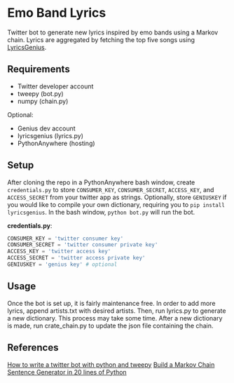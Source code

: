 
# Emo Band Lyrics
Twitter bot to generate new lyrics inspired by emo bands using a Markov chain. Lyrics are aggregated by fetching the top five songs using [LyricsGenius](https://github.com/johnwmillr/LyricsGenius). 

## Requirements
 - Twitter developer account
 - tweepy (bot.py)
 - numpy (chain.py)

Optional:
 - Genius dev account
 - lyricsgenius (lyrics.py)
 - PythonAnywhere (hosting) 

## Setup
After cloning the repo in a PythonAnywhere bash window, create `credentials.py` to store `CONSUMER_KEY`, `CONSUMER_SECRET`, `ACCESS_KEY`, and `ACCESS_SECRET` from your twitter app as strings. Optionally, store `GENIUSKEY` if you would like to compile your own dictionary, requiring you to `pip install lyricsgenius`. In the bash window, `python bot.py` will run the bot.

**credentials.py**:
```Python
CONSUMER_KEY = 'twitter consumer key'
CONSUMER_SECRET = 'twitter consumer private key'
ACCESS_KEY = 'twitter access key'
ACCESS_SECRET = 'twitter access private key'
GENIUSKEY = 'genius key' # optional
```

## Usage
Once the bot is set up, it is fairly maintenance free. In order to add more lyrics, append artists.txt with desired artists. Then, run lyrics.py to generate a new dictionary. This process may take some time. After a new dictionary is made, run crate_chain.py to update the json file containing the chain. 

## References
[How to write a twitter bot with python and tweepy](https://dototot.com/how-to-write-a-twitter-bot-with-python-and-tweepy/)
[Build a Markov Chain Sentence Generator in 20 lines of Python](https://www.jeffcarp.com/posts/2019/markov-chain-python/)
